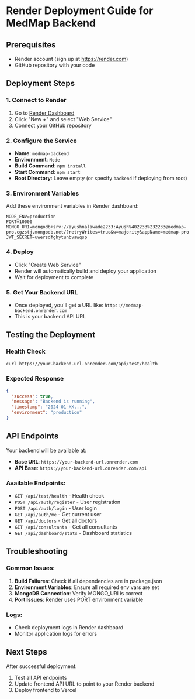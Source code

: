 # Render Deployment Guide for MedMap Backend

## Prerequisites
- Render account (sign up at https://render.com)
- GitHub repository with your code

## Deployment Steps

### 1. Connect to Render
1. Go to [Render Dashboard](https://dashboard.render.com)
2. Click "New +" and select "Web Service"
3. Connect your GitHub repository

### 2. Configure the Service
- **Name**: `medmap-backend`
- **Environment**: `Node`
- **Build Command**: `npm install`
- **Start Command**: `npm start`
- **Root Directory**: Leave empty (or specify `backend` if deploying from root)

### 3. Environment Variables
Add these environment variables in Render dashboard:

```
NODE_ENV=production
PORT=10000
MONGO_URI=mongodb+srv://ayushnalawade2233:Ayush%402233%232233@medmap-pro.cgzstj.mongodb.net/?retryWrites=true&w=majority&appName=medmap-pro
JWT_SECRET=uwersdfghytunbvawqsp
```

### 4. Deploy
- Click "Create Web Service"
- Render will automatically build and deploy your application
- Wait for deployment to complete

### 5. Get Your Backend URL
- Once deployed, you'll get a URL like: `https://medmap-backend.onrender.com`
- This is your backend API URL

## Testing the Deployment

### Health Check
```bash
curl https://your-backend-url.onrender.com/api/test/health
```

### Expected Response
```json
{
  "success": true,
  "message": "Backend is running",
  "timestamp": "2024-01-XX...",
  "environment": "production"
}
```

## API Endpoints

Your backend will be available at:
- **Base URL**: `https://your-backend-url.onrender.com`
- **API Base**: `https://your-backend-url.onrender.com/api`

### Available Endpoints:
- `GET /api/test/health` - Health check
- `POST /api/auth/register` - User registration
- `POST /api/auth/login` - User login
- `GET /api/auth/me` - Get current user
- `GET /api/doctors` - Get all doctors
- `GET /api/consultants` - Get all consultants
- `GET /api/dashboard/stats` - Dashboard statistics

## Troubleshooting

### Common Issues:
1. **Build Failures**: Check if all dependencies are in package.json
2. **Environment Variables**: Ensure all required env vars are set
3. **MongoDB Connection**: Verify MONGO_URI is correct
4. **Port Issues**: Render uses PORT environment variable

### Logs:
- Check deployment logs in Render dashboard
- Monitor application logs for errors

## Next Steps
After successful deployment:
1. Test all API endpoints
2. Update frontend API URL to point to your Render backend
3. Deploy frontend to Vercel 